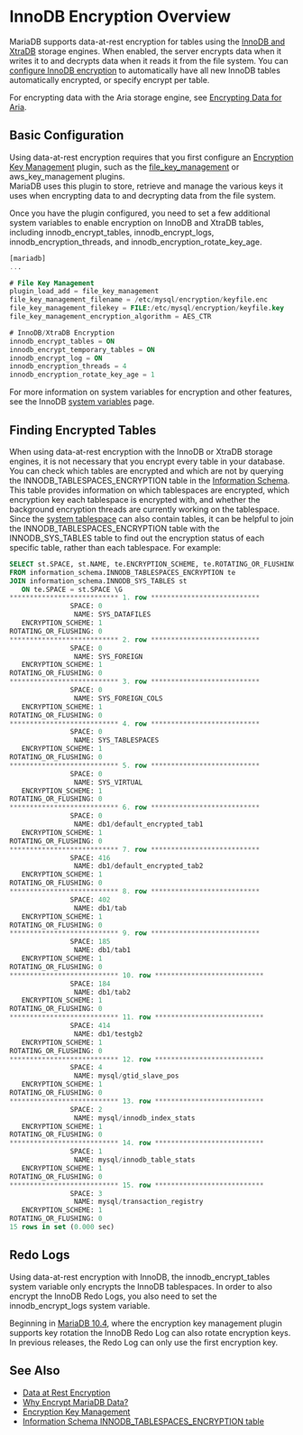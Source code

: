 # InnoDB Encryption Overview

MariaDB supports data-at-rest encryption for tables using the [InnoDB and XtraDB](/kb/en/xtradb-and-innodb/) storage engines.  When enabled, the server encrypts data when it writes it to and decrypts data when it reads it from the file system.  You can [configure InnoDB encryption](/kb/en/innodb-enabling-encryption/) to automatically have all new InnoDB tables automatically encrypted, or specify encrypt per table.

For encrypting data with the Aria storage engine, see [Encrypting Data for Aria](/kb/en/encrypting-data-for-aria/).

## Basic Configuration

Using data-at-rest encryption requires that you first configure an [Encryption Key Management](/mariadb-administration/user-server-security/securing-mariadb/securing-mariadb-encryption/securing-mariadb-data-at-rest-encryption/key-management-and-encryption-plugins/encryption-key-management) plugin, such as the [file_key_management](/mariadb-administration/user-server-security/securing-mariadb/securing-mariadb-encryption/securing-mariadb-data-at-rest-encryption/key-management-and-encryption-plugins/file-key-management-encryption-plugin) or <a undefined>aws_key_management</a> plugins.  
MariaDB uses this plugin to store, retrieve and manage the various keys it uses when encrypting data to and decrypting data from the file system.

Once you have the plugin configured, you need to set a few additional system variables to enable encryption on InnoDB and XtraDB tables, including <a undefined>innodb_encrypt_tables</a>, <a undefined>innodb_encrypt_logs</a>, <a undefined>innodb_encryption_threads</a>, and <a undefined>innodb_encryption_rotate_key_age</a>.

```sql
[mariadb]
...

# File Key Management
plugin_load_add = file_key_management
file_key_management_filename = /etc/mysql/encryption/keyfile.enc
file_key_management_filekey = FILE:/etc/mysql/encryption/keyfile.key
file_key_management_encryption_algorithm = AES_CTR

# InnoDB/XtraDB Encryption
innodb_encrypt_tables = ON
innodb_encrypt_temporary_tables = ON
innodb_encrypt_log = ON
innodb_encryption_threads = 4
innodb_encryption_rotate_key_age = 1
```

For more information on system variables for encryption and other features, see the InnoDB [system variables](/columns-storage-engines-and-plugins/storage-engines/innodb/innodb-system-variables) page.

## Finding Encrypted Tables

When using data-at-rest encryption with the InnoDB or XtraDB storage engines, it is not necessary that you encrypt every table in your database.  You can check which tables are encrypted and which are not by querying the <a undefined>INNODB_TABLESPACES_ENCRYPTION</a> table in the [Information Schema](/sql-statements-structure/sql-statements/administrative-sql-statements/system-tables/information-schema). This table provides information on which tablespaces are encrypted, which encryption key each tablespace is encrypted with, and whether the background encryption threads are currently working on the tablespace. Since the [system tablespace](/columns-storage-engines-and-plugins/storage-engines/innodb/innodb-tablespaces/innodb-system-tablespaces) can also contain tables, it can be helpful to join the <a undefined>INNODB_TABLESPACES_ENCRYPTION</a> table with the <a undefined>INNODB_SYS_TABLES</a> table to find out the encryption status of each specific table, rather than each tablespace. For example:

```sql
SELECT st.SPACE, st.NAME, te.ENCRYPTION_SCHEME, te.ROTATING_OR_FLUSHING
FROM information_schema.INNODB_TABLESPACES_ENCRYPTION te
JOIN information_schema.INNODB_SYS_TABLES st
   ON te.SPACE = st.SPACE \G
*************************** 1. row ***************************
               SPACE: 0
                NAME: SYS_DATAFILES
   ENCRYPTION_SCHEME: 1
ROTATING_OR_FLUSHING: 0
*************************** 2. row ***************************
               SPACE: 0
                NAME: SYS_FOREIGN
   ENCRYPTION_SCHEME: 1
ROTATING_OR_FLUSHING: 0
*************************** 3. row ***************************
               SPACE: 0
                NAME: SYS_FOREIGN_COLS
   ENCRYPTION_SCHEME: 1
ROTATING_OR_FLUSHING: 0
*************************** 4. row ***************************
               SPACE: 0
                NAME: SYS_TABLESPACES
   ENCRYPTION_SCHEME: 1
ROTATING_OR_FLUSHING: 0
*************************** 5. row ***************************
               SPACE: 0
                NAME: SYS_VIRTUAL
   ENCRYPTION_SCHEME: 1
ROTATING_OR_FLUSHING: 0
*************************** 6. row ***************************
               SPACE: 0
                NAME: db1/default_encrypted_tab1
   ENCRYPTION_SCHEME: 1
ROTATING_OR_FLUSHING: 0
*************************** 7. row ***************************
               SPACE: 416
                NAME: db1/default_encrypted_tab2
   ENCRYPTION_SCHEME: 1
ROTATING_OR_FLUSHING: 0
*************************** 8. row ***************************
               SPACE: 402
                NAME: db1/tab
   ENCRYPTION_SCHEME: 1
ROTATING_OR_FLUSHING: 0
*************************** 9. row ***************************
               SPACE: 185
                NAME: db1/tab1
   ENCRYPTION_SCHEME: 1
ROTATING_OR_FLUSHING: 0
*************************** 10. row ***************************
               SPACE: 184
                NAME: db1/tab2
   ENCRYPTION_SCHEME: 1
ROTATING_OR_FLUSHING: 0
*************************** 11. row ***************************
               SPACE: 414
                NAME: db1/testgb2
   ENCRYPTION_SCHEME: 1
ROTATING_OR_FLUSHING: 0
*************************** 12. row ***************************
               SPACE: 4
                NAME: mysql/gtid_slave_pos
   ENCRYPTION_SCHEME: 1
ROTATING_OR_FLUSHING: 0
*************************** 13. row ***************************
               SPACE: 2
                NAME: mysql/innodb_index_stats
   ENCRYPTION_SCHEME: 1
ROTATING_OR_FLUSHING: 0
*************************** 14. row ***************************
               SPACE: 1
                NAME: mysql/innodb_table_stats
   ENCRYPTION_SCHEME: 1
ROTATING_OR_FLUSHING: 0
*************************** 15. row ***************************
               SPACE: 3
                NAME: mysql/transaction_registry
   ENCRYPTION_SCHEME: 1
ROTATING_OR_FLUSHING: 0
15 rows in set (0.000 sec)
```

## Redo Logs

Using data-at-rest encryption with InnoDB, the <a undefined>innodb_encrypt_tables</a> system variable only encrypts the InnoDB tablespaces.  In order to also encrypt the InnoDB Redo Logs, you also need to set the <a undefined>innodb_encrypt_logs</a> system variable.

Beginning in [MariaDB 10.4](/kb/en/what-is-mariadb-104/), where the encryption key management plugin supports key rotation the InnoDB Redo Log can also rotate encryption keys.  In previous releases, the Redo Log can only use the first encryption key.

## See Also

- [Data at Rest Encryption](/kb/en/data-at-rest-encryption/)
- [Why Encrypt MariaDB Data?](/mariadb-administration/user-server-security/securing-mariadb/securing-mariadb-encryption/securing-mariadb-data-at-rest-encryption/why-encrypt-mariadb-data)
- [Encryption Key Management](/mariadb-administration/user-server-security/securing-mariadb/securing-mariadb-encryption/securing-mariadb-data-at-rest-encryption/key-management-and-encryption-plugins/encryption-key-management)
- [Information Schema INNODB_TABLESPACES_ENCRYPTION table](/kb/en/information-schema-innodb_tablespaces_encryption-table/)